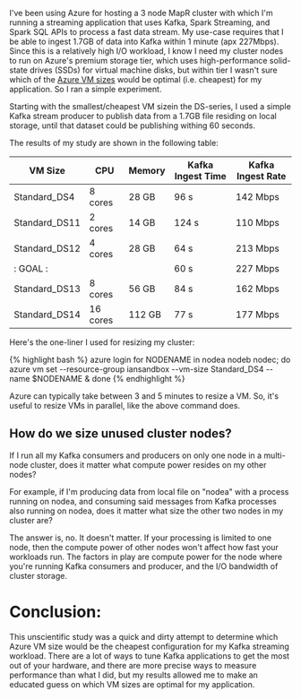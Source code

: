I've been using Azure for hosting a 3 node MapR cluster with which I'm running a streaming application that uses Kafka, Spark Streaming, and Spark SQL APIs to process a fast data stream. My use-case requires that I be able to ingest 1.7GB of data into Kafka within 1 minute (apx 227Mbps). Since this is a relatively high I/O workload, I know I need my cluster nodes to run on Azure's premium storage tier, which uses high-performance solid-state drives (SSDs) for virtual machine disks, but within tier I wasn't sure which of the [Azure VM sizes](https://azure.microsoft.com/en-us/documentation/articles/virtual-machines-windows-sizes/) would be optimal (i.e. cheapest) for my application. So I ran a simple experiment. 

Starting with the smallest/cheapest VM sizein the DS-series, I used a simple Kafka stream producer to publish data from a 1.7GB file residing on local storage, until that dataset could be publishing withing 60 seconds. 

The results of my study are shown in the following table:

| VM Size       | CPU      | Memory | Kafka Ingest Time | Kafka Ingest Rate |
| ------------- |----------|--------|-------------------|-------------------|
| Standard_DS4  | 8 cores  | 28 GB  | 96 s              | 142 Mbps          |
| Standard_DS11 | 2 cores  | 14 GB  | 124 s             | 110 Mbps          |
| Standard_DS12 | 4 cores  | 28 GB  | 64 s              | 213 Mbps          |
|:    GOAL     :|          |        | 60 s              | 227 Mbps          |
| Standard_DS13 | 8 cores  | 56 GB  | 84 s              | 162 Mbps          |
| Standard_DS14 | 16 cores | 112 GB | 77 s              | 177 Mbps          |


Here's the one-liner I used for resizing my cluster:

{% highlight bash %}
azure login
for NODENAME in nodea nodeb nodec; do azure vm set --resource-group iansandbox --vm-size Standard_DS4 --name $NODENAME & done
{% endhighlight %}

Azure can typically take between 3 and 5 minutes to resize a VM. So, it's useful to resize VMs in parallel, like the above command does.


## How do we size unused cluster nodes?

If I run all my Kafka consumers and producers on only one node in a multi-node cluster, does it matter what compute power resides on my other nodes?

For example, if I'm producing data from local file on "nodea" with a process running on nodea, and consuming said messages from Kafka processes also running on nodea, does it matter what size the other two nodes in my cluster are?

The answer is, no. It doesn't matter. If your processing is limited to one node, then the compute power of other nodes won't affect how fast your workloads run. The factors in play are compute power for the node where you're running Kafka consumers and producer, and the I/O bandwidth of cluster storage.


# Conclusion:

This unscientific study was a quick and dirty attempt to determine which Azure VM size would be the cheapest configuration for my Kafka streaming workload. There are a lot of ways to tune Kafka applications to get the most out of your hardware, and there are more precise ways to measure performance than what I did, but my results allowed me to make an educated guess on which VM sizes are optimal for my application.